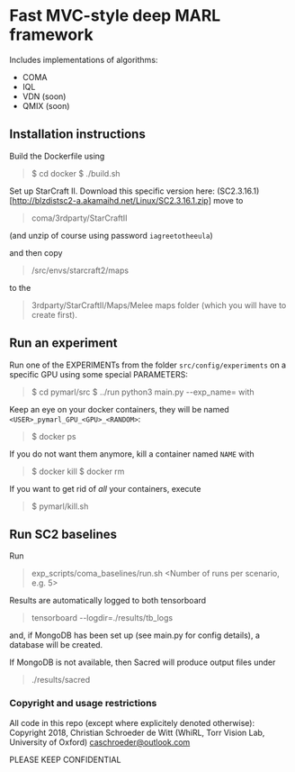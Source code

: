 # Fast MVC-style deep MARL framework

Includes implementations of algorithms:
- COMA
- IQL
- VDN (soon)
- QMIX (soon)

## Installation instructions

Build the Dockerfile using 
> $ cd docker
> $ ./build.sh

Set up StarCraft II. Download this specific version here:
(SC2.3.16.1)[http://blzdistsc2-a.akamaihd.net/Linux/SC2.3.16.1.zip]
move to 
> coma/3rdparty/StarCraftII

(and unzip of course using password `iagreetotheeula`)

and then copy 
> /src/envs/starcraft2/maps

to the 

> 3rdparty/StarCraftII/Maps/Melee 
maps folder (which you will have to create first).

## Run an experiment 

Run one of the EXPERIMENTs from the folder `src/config/experiments`
on a specific GPU using some special PARAMETERS:
> $ cd pymarl/src
> $ ../run <GPU> python3 main.py --exp_name=<EXPERIMENT> with <PARAMETERS>

Keep an eye on your docker containers, they will be named
`<USER>_pymarl_GPU_<GPU>_<RANDOM>`:
> $ docker ps

If you do not want them anymore, kill a container named `NAME` with
> $ docker kill <NAME>
> $ docker rm <NAME>

If you want to get rid of *all* your containers, execute 
> $ pymarl/kill.sh

## Run SC2 baselines

Run 

> exp_scripts/coma_baselines/run.sh <Number of runs per scenario, e.g. 5>

Results are automatically logged to both tensorboard

> tensorboard --logdir=./results/tb_logs

and, if MongoDB has been set up (see main.py for config details), a database will be created.

If MongoDB is not available, then Sacred will produce output files under

> ./results/sacred

### Copyright and usage restrictions

All code in this repo (except where explicitely denoted otherwise):
Copyright 2018, Christian Schroeder de Witt (WhiRL, Torr Vision Lab, University of Oxford)
caschroeder@outlook.com

PLEASE KEEP CONFIDENTIAL
